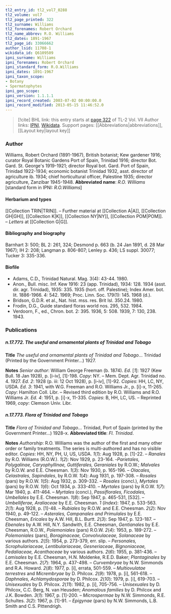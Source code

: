 ```yaml
---
tl2_entry_id: tl2_vol7_0288
tl2_volume: vol7
tl2_page_printed: 322
tl2_surname: Williams
tl2_forenames: Robert Orchard
tl2_name_abbrev: R.O. Williams
tl2_dates: 1891-1967
tl2_page_id: 33066662
author_lsid: 11708-1
wikidata_id: Q6109509
ipni_surname: Williams
ipni_forenames: Robert Orchard
ipni_standard_form: R.O.Williams
ipni_dates: 1891-1967
ipni_taxon_scope: 
- Botany
- Spermatophytes
ipni_geo_scope: 
ipni_version: 1.1.1.1
ipni_record_created: 2003-07-02 00:00:00.0
ipni_record_modified: 2013-05-15 11:46:52.0
---
```


> [!cite] BHL link: this entry starts at [page 322](https://www.biodiversitylibrary.org/page/33066662) of TL-2 Vol. VII
> Author links: [IPNI](https://www.ipni.org/a/11708-1), [Wikidata](https://www.wikidata.org/wiki/Q6109509). Support pages: [[Abbreviations|abbreviations]], [[Layout key|layout key]]

### Author

Williams, Robert Orchard (1891-1967), British botanist; Kew gardener 1916; curator Royal Botanic Gardens Port of Spain, Trinidad 1916; director Bot. Gard. St. George's 1919-1921; director Royal bot. Gard. Port of Spain, Trinidad 1922-1934; economic botanist Trinidad 1932, asst. director of agriculture ib. 1934; chief horticultural officer, Palestine 1935; director agriculture, Zanzibar 1945-1948. 
**Abbreviated name**: *R.O. Williams* \[standard form in IPNI: *R.O.Williams*\]

#### Herbarium and types

[[Collection TRIN|TRIN]]. – Further material at [[Collection A|A]], [[Collection GH|GH]], [[Collection K|K]], [[Collection NY|NY]], [[Collection POM|POM]]. – *Letters* at [[Collection G|G]].

#### Bibliography and biography

Barnhart 3: 500; BL 2: 261, 324; Desmond p. 663 (b. 24 Jan 1891, d. 28 Mar 1967); IH 2: 208; Langman p. 806-807; Lenley p. 436; LS suppl. 30077; Tucker 3: 335-336.

#### Biofile

- Adams, C.D., Trinidad Natural. Mag. 3(4): 43-44. 1980.
- Anon., Bull. misc. Inf. Kew 1916: 23 (app. Trinidad), 1934: 128. 1934 (asst. dir. agr. Trinidad), 1935: 335. 1935 (hort. off. Palestine); Index Amer. bot. lit. 1886-1966. 4: 542. 1969; Proc. Linn. Soc. 179(1): 145. 1968 (d.).
- Bridson, G.D.R. et al., Nat. hist. mss. res. Brit Isl. 350.24. 1980.
- Frodin, D.G., Guide standard floras world nos. 295, 532. 1984.
- Verdoorn, F., ed., Chron. bot. 2: 395. 1936, 5: 508. 1939, 7: 130, 238. 1943.

### Publications

##### n.17.772. The useful and ornamental plants of Trinidad and Tobago

**Title**
*The useful and ornamental plants of Trinidad and Tobago*... Trinidad (Printed by the Government Printer...) 1927.

**Notes**
*Senior author*: William George Freeman (b. 1874).
*Ed*. \[*1*\]: 1927 (Kew Bull. 18 Jan 1928), p. \[i-iv\], \[1\]-198. *Copy*: NY. – Mem. Dept. Agr. Trinidad no. 4. 1927.
*Ed. 2*: 1928 (p. iii: 12 Oct 1928), p. \[i-iv\], \[1\]-92. *Copies*: HH, LC, NY, USDA.
*Ed. 3*: 1941, with W.G. Freeman and R.O. Williams Jr., p. \[i\]-x, 11-265. *Copy*: Hamilton Coll. Libr. – Revised third edition by R.O. Williams and R.O. Williams Jr.
*Ed. 4*: 1951, p. \[i\]-x, 11-335. *Copies*: B, HH, LC, US. – Reprinted 1969, *copy*: Clemson Univ. Libr.

##### n.17.773. Flora of Trinidad and Tobago

**Title**
*Flora of Trinidad and Tobago*... Trinidad, Port of Spain (printed by the Government Printer...) 1928-x.
**Abbreviated title**: *Fl. Trinidad*.

**Notes**
*Authorship*: R.O. Williams was the author of the first and many other order or family treatments. The series is multi-authored and has no visible editor. *Copies*: HH, NY, PH, U, US, USDA.
*1*(*1*): Aug 1928, p. \[1\]-22. – *Ranales* by R.O. Williams (R.O.W.).
*1*(*2*): Nov 1929, p. 23-164. -*Parietales, Polygalinae, Caryophyllinae, Guttiferales, Geraniales* by R.O.W.; *Malvales* by R.O.W. and E.E. Cheesman.
*1*(*3*): Nov 1930, p. 165-196. – *Olacales, Celastrales, Sapindales*, by R.O.W.
*1*(*4*): Aug 1931, p. 197-308. – *Rosales* (pars) by R.O.W.
*1*(*5*): Aug 1932, p. 309-332. – *Rosales* (concl.), *Myrtales* (pars) by R.O.W.
*1*(*6*): Oct 1934, p. 333-410. – *Myrtales* (pars) by R.O.W.
*1*(*7*): Mar 1940, p. 411-464. – *Myrtales* (concl.), *Passiflorales, Ficodales, Umbellales* by E.E. Cheesman.
*1*(*8*): Sep 1947, p. 465-531, \[532\]. – *Umbelliferae, Araliaceae* by E.E. Cheesman.
*1* (*Index*): 1947, p. 533-563.
*2*(*1*): Aug 1928, p. \[1\]-48. – *Rubiales* by R.O.W. and E.E. Cheesman.
*2*(*2*): Nov 1940, p. 49-122. – *Asterales, Campanales and Primulales* by E.E. Cheesman, *Ericales* by A.W. Hill, B.L. Burtt.
*2*(*3*): Sep 1947, p. 123-187. – *Ebenales* by A.W. Hill, N.Y. Sandwith, E.E. Cheesman, *Gentianales* by E.E. Cheesman, R.O.W., *Polemoniales* (pars) R.O.W.
*2*(*4*): 1953, p. 189-272. – *Polemoniales* (pars), *Boraginaceae, Convolvulaceae, Solanaceae* by various authors.
*2*(*5*): 1954, p. 273-379, err. slip. – *Personales, Scrophulariaceae, Lentibulariaceae, Gesneriaceae*, *Bignoniaceae, Pedaliaceae, Acanthaceae* by various authors.
*2*(*6*): 1955, p. 381-436. – *Lamisales* by E.E. Cheesman, H.N. Moldenke, R.E.D. Baker; *Plantaginales* by E.E. Cheesman.
*2*(*7*): 1964, p. 437-498. – *Curvembryae* by N.W. Simmonds and R.A. Howard.
*2*(*8*): 1977, p. \[i\], errata, 501-559. – *Multiovulatae terrestres* and *Micrembryae* by D. Philcox.
*2*(*9*): 1978, p. \[i\], 561-618. – *Daphnales, Achlamydosporae* by D. Philcox.
*2*(*10*): 1979, p. \[i\], 619-703. – *Unisexuales* by D. Philcox.
*2*(*11*): 1982, p. \[i\], 705-756. – *Unisexuales* by D. Philcox, C.C. Berg, N. van Heusden; *Anomalous families* by D. Philcox and J.K. Bowden.
*3*(*1*): 1967, p. \[1\]-200. – *Microspermae* by N.W. Simmonds, R.E. Schultes.
*3*(*2*): 1967, p. \[1\]-91. – *Epigynae* (pars) by N.W. Simmonds, L.B. Smith and C.S. Pittendrigh.

